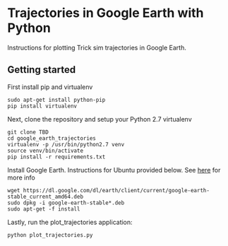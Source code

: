 
# Trajectories in Google Earth with Python

Instructions for plotting Trick sim trajectories in Google Earth.

## Getting started
First install pip and virtualenv

```shell
sudo apt-get install python-pip
pip install virtualenv
```

Next, clone the repository and setup your Python 2.7 virtualenv
```shell
git clone TBD
cd google_earth_trajectories
virtualenv -p /usr/bin/python2.7 venv
source venv/bin/activate
pip install -r requirements.txt
```

Install Google Earth. Instructions for Ubuntu provided below. See 
[here](https://www.google.com/earth/download/gep/agree.html) 
for more info

```shell
wget https://dl.google.com/dl/earth/client/current/google-earth-stable_current_amd64.deb
sudo dpkg -i google-earth-stable*.deb
sudo apt-get -f install
```

Lastly, run the plot_trajectories application:

```shell
python plot_trajectories.py
```
